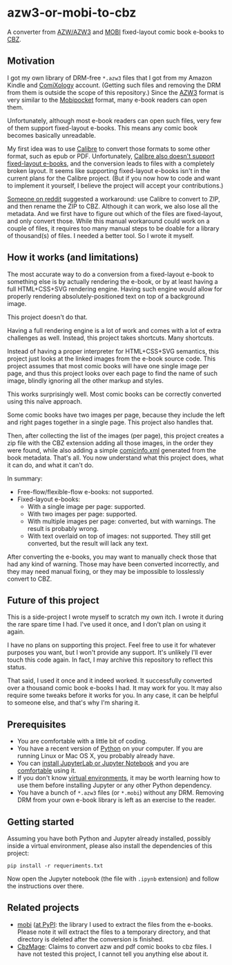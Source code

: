 # azw3-or-mobi-to-cbz

A converter from [AZW/AZW3][azw3] and [MOBI][] fixed-layout comic book e-books to [CBZ][].

## Motivation

I got my own library of DRM-free `*.azw3` files that I got from my Amazon
Kindle and [ComiXology][] account. (Getting such files and removing the DRM
from them is outside the scope of this repository.) Since the [AZW3][] format
is very similar to the [Mobipocket][mobi] format, many e-book readers can open
them.

Unfortunately, although most e-book readers can open such files, very few of
them support fixed-layout e-books. This means any comic book becomes basically
unreadable.

My first idea was to use [Calibre][] to convert those formats to some other
format, such as epub or PDF. Unfortunately, [Calibre also doesn't support
fixed-layout e-books][nope], and the conversion leads to files with a
completely broken layout. It seems like supporting fixed-layout e-books isn't
in the current plans for the Calibre project. (But if you now how to code and
want to implement it yourself, I believe the project will accept your
contributions.)

[Someone on reddit][workaround] suggested a workaround: use Calibre to convert
to ZIP, and then rename the ZIP to CBZ. Although it can work, we also lose all
the metadata. And we first have to figure out which of the files are
fixed-layout, and only convert those. While this manual workaround could work
on a couple of files, it requires too many manual steps to be doable for a
library of thousand(s) of files. I needed a better tool. So I wrote it myself.

## How it works (and limitations)

The most accurate way to do a conversion from a fixed-layout e-book to
something else is by actually rendering the e-book, or by at least having a
full HTML+CSS+SVG rendering engine. Having such engine would allow for properly
rendering absolutely-positioned text on top of a background image.

This project doesn't do that.

Having a full rendering engine is a lot of work and comes with a lot of extra
challenges as well. Instead, this project takes shortcuts. Many shortcuts.

Instead of having a proper interpreter for HTML+CSS+SVG semantics, this project
just looks at the linked images from the e-book source code. This project
assumes that most comic books will have one single image per page, and thus
this project looks over each page to find the name of such image, blindly
ignoring all the other markup and styles.

This works surprisingly well. Most comic books can be correctly converted using
this naïve approach.

Some comic books have two images per page, because they include the left and
right pages together in a single page. This project also handles that.

Then, after collecting the list of the images (per page), this project creates
a zip file with the CBZ extension adding all those images, in the order they
were found, while also adding a simple [comicinfo.xml][comicinfo] generated
from the book metadata. That's all. You now understand what this project does,
what it can do, and what it can't do.

In summary:

* Free-flow/flexible-flow e-books: not supported.
* Fixed-layout e-books:
    * With a single image per page: supported.
    * With two images per page: supported.
    * With multiple images per page: converted, but with warnings. The result is probably wrong.
    * With text overlaid on top of images: not supported. They still get converted, but the result will lack any text.

After converting the e-books, you may want to manually check those that had any
kind of warning. Those may have been converted incorrectly, and they may need
manual fixing, or they may be impossible to losslessly convert to CBZ.

## Future of this project

This is a side-project I wrote myself to scratch my own itch. I wrote it during
the rare spare time I had. I've used it once, and I don't plan on using it
again.

I have no plans on supporting this project. Feel free to use it for whatever
purposes you want, but I won't provide any support. It's unlikely I'll ever
touch this code again. In fact, I may archive this repository to reflect this
status.

That said, I used it once and it indeed worked. It successfully converted over
a thousand comic book e-books I had. It may work for you. It may also require
some tweaks before it works for you. In any case, it can be helpful to someone
else, and that's why I'm sharing it.

## Prerequisites

* You are comfortable with a little bit of coding.
* You have a recent version of [Python][] on your computer. If you are running
  Linux or Mac OS X, you probably already have.
* You can [install JupyterLab or Jupyter Notebook][jupyterinstall] and you are
  [comfortable][jupyterdocs] using it.
* If you don't know [virtual environments][venv], it may be worth learning how
  to use them before installing Jupyter or any other Python dependency.
* You have a bunch of `*.azw3` files (or `*.mobi`) without any DRM. Removing
  DRM from your own e-book library is left as an exercise to the reader.

## Getting started

Assuming you have both Python and Jupyter already installed, possibly inside a
virtual environment, please also install the dependencies of this project:

    pip install -r requeriments.txt

Now open the Jupyter notebook (the file with `.ipynb` extension) and follow the
instructions over there.

## Related projects

* [mobi](https://github.com/iscc/mobi) ([at
  PyPI](https://pypi.org/project/mobi/): the library I used to extract the
  files from the e-books. Please note it will extract the files to a temporary
  directory, and that directory is deleted after the conversion is finished.
* [CbzMage](https://github.com/ToofDerling/CbzMage): Claims to convert azw and
  pdf comic books to cbz files. I have not tested this project, I cannot tell
  you anything else about it.

[ComiXology]: https://en.wikipedia.org/wiki/ComiXology
[cbz]: https://en.wikipedia.org/wiki/Comic_book_archive
[mobi]: https://en.wikipedia.org/wiki/Mobipocket
[azw3]: https://en.wikipedia.org/wiki/Kindle_File_Format
[calibre]: https://calibre-ebook.com/
[nope]: https://www.mobileread.com/forums/showthread.php?t=328681
[workaround]: https://old.reddit.com/r/Calibre/comments/111umvj/comic_book_azw3_convert_to_pdf_weird_margins/
[comicinfo]: https://github.com/anansi-project/comicinfo
[python]: https://www.python.org/
[jupyterinstall]: https://jupyter.org/install
[jupyterdocs]: https://docs.jupyter.org/
[venv]: https://docs.python.org/3/library/venv.html
